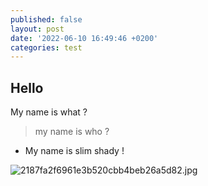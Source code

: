 ```yaml
---
published: false
layout: post
date: '2022-06-10 16:49:46 +0200'
categories: test
---
```

## Hello

My name is what ?
> my name is who ?

- My name is slim shady !

![2187fa2f6961e3b520cbb4beb26a5d82.jpg]({{site.baseurl}}/_posts/2187fa2f6961e3b520cbb4beb26a5d82.jpg)
